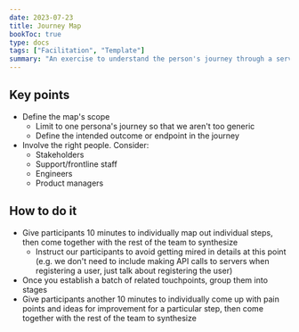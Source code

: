 ```yaml
---
date: 2023-07-23
title: Journey Map
bookToc: true
type: docs
tags: ["Facilitation", "Template"]
summary: "An exercise to understand the person's journey through a service."
---
```


## Key points

- Define the map's scope
    - Limit to one persona's journey so that we aren't too generic
    - Define the intended outcome or endpoint in the journey
- Involve the right people. Consider:
    - Stakeholders
    - Support/frontline staff
    - Engineers
    - Product managers

## How to do it

- Give participants 10 minutes to individually map out individual steps, then come together with the rest of the team to synthesize
    - Instruct our participants to avoid getting mired in details at this point (e.g. we don't need to include making API calls to servers when registering a user, just talk about registering the user)
- Once you establish a batch of related touchpoints, group them into stages
- Give participants another 10 minutes to individually come up with pain points and ideas for improvement for a particular step, then come together with the rest of the team to synthesize